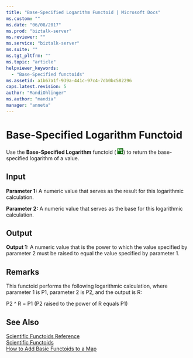 ```yaml
---
title: "Base-Specified Logarithm Functoid | Microsoft Docs"
ms.custom: ""
ms.date: "06/08/2017"
ms.prod: "biztalk-server"
ms.reviewer: ""
ms.service: "biztalk-server"
ms.suite: ""
ms.tgt_pltfrm: ""
ms.topic: "article"
helpviewer_keywords: 
  - "Base-Specified functoids"
ms.assetid: a1b67a1f-939a-441c-97c4-7db0bc582296
caps.latest.revision: 5
author: "MandiOhlinger"
ms.author: "mandia"
manager: "anneta"
---
```

# Base-Specified Logarithm Functoid
Use the **Base-Specified Logarithm** functoid ( ![](../core/media/scientificlogn.gif "scientificlogn")) to return the base-specified logarithm of a value.  
  
## Input  
 **Parameter 1:** A numeric value that serves as the result for this logarithmic calculation.  
  
 **Parameter 2:** A numeric value that serves as the base for this logarithmic calculation.  
  
## Output  
 **Output 1:** A numeric value that is the power to which the value specified by parameter 2 must be raised to equal the value specified by parameter 1.  
  
## Remarks  
 This functoid performs the following logarithmic calculation, where parameter 1 is P1, parameter 2 is P2, and the output is R:  
  
 P2 ^ R = P1   (P2 raised to the power of R equals P1)  
  
## See Also  
 [Scientific Functoids Reference](../core/scientific-functoids-reference.md)   
 [Scientific Functoids](../core/scientific-functoids.md)   
 [How to Add Basic Functoids to a Map](../core/how-to-add-basic-functoids-to-a-map.md)